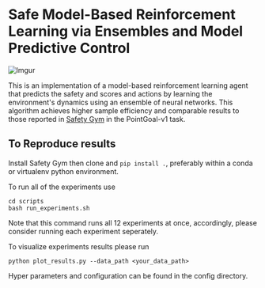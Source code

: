 # Safe Model-Based Reinforcement Learning via Ensembles and Model Predictive Control

![Imgur](https://i.imgur.com/6F47oFY.gif)

This is an implementation of a model-based reinforcement learning agent that predicts the safety and scores and actions by learning the environment's dynamics using an ensemble of neural networks. This algorithm achieves higher sample efficiency and comparable results to those reported in [Safety Gym](https://openai.com/blog/safety-gym/) in the PointGoal-v1 task.


## To Reproduce results
Install Safety Gym then clone and ```pip install .```, preferably within a conda or virtualenv python environment.

To run all of the experiments use
```
cd scripts
bash run_experiments.sh
```
Note that this command runs all 12 experiments at once, accordingly, please consider running each experiment seperately.

To visualize experiments results please run
```
python plot_results.py --data_path <your_data_path>
```

Hyper parameters and configuration can be found in the config directory.
